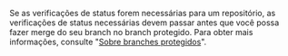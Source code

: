 Se as verificações de status forem necessárias para um repositório, as verificações de status necessárias devem passar antes que você possa fazer merge do seu branch no branch protegido. Para obter mais informações, consulte "[Sobre branches protegidos](/github/administering-a-repository/about-protected-branches#require-status-checks-before-merging)".

